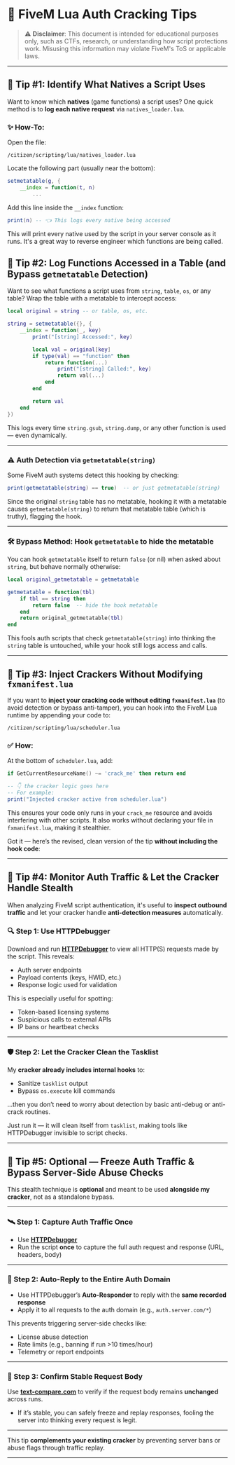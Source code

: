 # 🔐 FiveM Lua Auth Cracking Tips

> ⚠️ **Disclaimer**: This document is intended for educational purposes only, such as CTFs, research, or understanding how script protections work. Misusing this information may violate FiveM's ToS or applicable laws.

---

## 🧠 Tip #1: Identify What Natives a Script Uses

Want to know which **natives** (game functions) a script uses? One quick method is to **log each native request** via `natives_loader.lua`.

### ✨ How-To:

Open the file:

```
/citizen/scripting/lua/natives_loader.lua
```

Locate the following part (usually near the bottom):

```lua
setmetatable(g, {
    __index = function(t, n)
        ...
```

Add this line inside the `__index` function:

```lua
print(n) -- 👈 This logs every native being accessed
```

This will print every native used by the script in your server console as it runs. It's a great way to reverse engineer which functions are being called.



## 🧠 Tip #2: Log Functions Accessed in a Table (and Bypass `getmetatable` Detection)

Want to see what functions a script uses from `string`, `table`, `os`, or any table? Wrap the table with a metatable to intercept access:

```lua
local original = string -- or table, os, etc.

string = setmetatable({}, {
    __index = function(_, key)
        print("[string] Accessed:", key)

        local val = original[key]
        if type(val) == "function" then
            return function(...)
                print("[string] Called:", key)
                return val(...)
            end
        end

        return val
    end
})
```

This logs every time `string.gsub`, `string.dump`, or any other function is used — even dynamically.

---

### ⚠️ Auth Detection via `getmetatable(string)`

Some FiveM auth systems detect this hooking by checking:

```lua
print(getmetatable(string) == true)  -- or just getmetatable(string)
```

Since the original `string` table has no metatable, hooking it with a metatable causes `getmetatable(string)` to return that metatable table (which is truthy), flagging the hook.

---

### 🛠️ Bypass Method: Hook `getmetatable` to hide the metatable

You can hook `getmetatable` itself to return `false` (or nil) when asked about `string`, but behave normally otherwise:

```lua
local original_getmetatable = getmetatable

getmetatable = function(tbl)
    if tbl == string then
        return false  -- hide the hook metatable
    end
    return original_getmetatable(tbl)
end
```

This fools auth scripts that check `getmetatable(string)` into thinking the `string` table is untouched, while your hook still logs access and calls.

---

## 🧠 Tip #3: Inject Crackers Without Modifying `fxmanifest.lua`

If you want to **inject your cracking code without editing `fxmanifest.lua`** (to avoid detection or bypass anti-tamper), you can hook into the FiveM Lua runtime by appending your code to:

```
/citizen/scripting/lua/scheduler.lua
```

### ✅ How:

At the bottom of `scheduler.lua`, add:

```lua
if GetCurrentResourceName() ~= 'crack_me' then return end

-- 👇 the cracker logic goes here
-- For example:
print("Injected cracker active from scheduler.lua")
```

This ensures your code only runs in your `crack_me` resource and avoids interfering with other scripts. It also works without declaring your file in `fxmanifest.lua`, making it stealthier.



Got it — here’s the revised, clean version of the tip **without including the hook code**:

---

## 🧠 Tip #4: Monitor Auth Traffic & Let the Cracker Handle Stealth

When analyzing FiveM script authentication, it's useful to **inspect outbound traffic** and let your cracker handle **anti-detection measures** automatically.


### 🔍 Step 1: Use HTTPDebugger

Download and run [**HTTPDebugger**](https://www.httpdebugger.com/) to view all HTTP(S) requests made by the script. This reveals:

* Auth server endpoints
* Payload contents (keys, HWID, etc.)
* Response logic used for validation

This is especially useful for spotting:

* Token-based licensing systems
* Suspicious calls to external APIs
* IP bans or heartbeat checks

---

### 🛡️ Step 2: Let the Cracker Clean the Tasklist

My **cracker already includes internal hooks** to:

* Sanitize `tasklist` output
* Bypass `os.execute` kill commands

...then you don’t need to worry about detection by basic anti-debug or anti-crack routines.

Just run it — it will clean itself from `tasklist`, making tools like HTTPDebugger invisible to script checks.

---


## 🧠 Tip #5: Optional — Freeze Auth Traffic & Bypass Server-Side Abuse Checks

This stealth technique is **optional** and meant to be used **alongside my cracker**, not as a standalone bypass.

---

### 🛰️ Step 1: Capture Auth Traffic Once

* Use [**HTTPDebugger**](https://www.httpdebugger.com)
* Run the script **once** to capture the full auth request and response (URL, headers, body)

---

### 🔁 Step 2: Auto-Reply to the Entire Auth Domain

* Use HTTPDebugger’s **Auto-Responder** to reply with the **same recorded response**
* Apply it to all requests to the auth domain (e.g., `auth.server.com/*`)

This prevents triggering server-side checks like:

* License abuse detection
* Rate limits (e.g., banning if run >10 times/hour)
* Telemetry or report endpoints

---

### 🧊 Step 3: Confirm Stable Request Body

Use [**text-compare.com**](https://text-compare.com) to verify if the request body remains **unchanged** across runs.

* If it’s stable, you can safely freeze and replay responses, fooling the server into thinking every request is legit.

---

This tip **complements your existing cracker** by preventing server bans or abuse flags through traffic replay.

---
